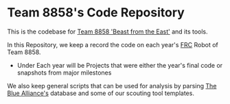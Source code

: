 # Team 8858's Code Repository

This is the codebase for [Team 8858 'Beast from the East'](https://www.thebluealliance.com/team/8858) and its tools.

In this Repository, we keep a record the code on each year's [FRC](https://www.firstinspires.org/robotics/frc) Robot of Team 8858.
- Under Each year will be Projects that were either the year's final code or snapshots from major milestones

We also keep general scripts that can be used for analysis by parsing [The Blue Alliance's](https://www.thebluealliance.com) database and some of our scouting tool templates.